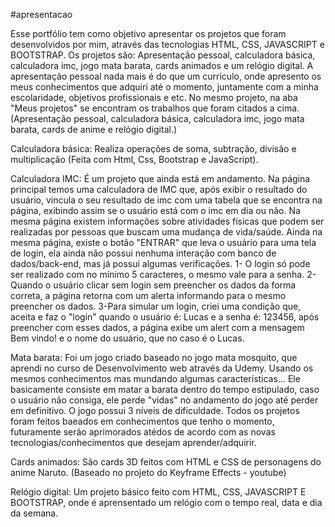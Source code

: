 ﻿#apresentacao
 
Esse portfólio tem como objetivo apresentar os projetos que foram desenvolvidos por mim, através das tecnologias HTML, CSS, JAVASCRIPT e BOOTSTRAP. Os projetos são: Apresentação pessoal, calculadora básica, calculadora imc, jogo mata barata, cards animados e um relógio digital. A apresentação pessoal nada mais é do que um currículo, onde apresento os meus conhecimentos que adquiri até o momento, juntamente com a minha escolaridade, objetivos profissionais e etc. No mesmo projeto, na aba "Meus projetos" se encontram os trabalhos que foram citados a cima. (Apresentação pessoal, calculadora básica, calculadora imc, jogo mata barata, cards de anime e relógio digital.)

Calculadora básica: Realiza operações de soma, subtração, divisão e multiplicação (Feita com Html, Css, Bootstrap e JavaScript).

Calculadora IMC: É um projeto que ainda está em andamento. Na página principal temos uma calculadora de IMC que, após exibir o resultado do usuário, vincula o seu resultado de imc com uma tabela que se encontra na página, exibindo assim se o usuário está com o imc em dia ou não. Na mesma página existem informações sobre atividades físicas que podem ser realizadas por pessoas que buscam uma mudança de vida/saúde. Ainda na mesma página, existe o botão "ENTRAR" que leva o usuário para uma tela de login, ela ainda não possui nenhuma interação com banco de dados/back-end, mas já possui algumas verificações. 1- O login só pode ser realizado com no mínimo 5 caracteres, o mesmo vale para a senha. 2- Quando o usuário clicar sem login sem preencher os dados da forma correta, a página retorna com um alerta informando para o mesmo preencher os dados. 3-Para simular um login, criei uma condição que, aceita e faz o "login" quando o usuário é: Lucas e a senha é: 123456, após preencher com esses dados, a página exibe um alert com a mensagem Bem vindo! e o nome do usuário, que no caso é o Lucas.

Mata barata: Foi um jogo criado baseado no jogo mata mosquito, que aprendi no curso de Desenvolvimento web através da Udemy. Usando os mesmos conhecimentos mas mundando algumas características... Ele basicamente consiste em matar a barata dentro do tempo estipulado, caso o usuário não consiga, ele perde "vidas" no andamento do jogo até perder em definitivo. O jogo possui 3 níveis de dificuldade. Todos os projetos foram feitos baeados em conhecimentos que tenho o momento, futuramente serão aprimorados atédos de acordo com as novas tecnologias/conhecimentos que desejam aprender/adquirir.

Cards animados: São cards 3D feitos com HTML e CSS de personagens do anime Naruto. (Baseado no projeto do Keyframe Effects - youtube)

Relógio digital: Um projeto básico feito com HTML, CSS, JAVASCRIPT E BOOTSTRAP, onde é aprensentado um relógio com o tempo real, data e dia da semana.
